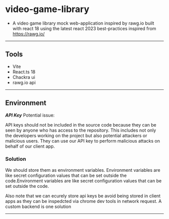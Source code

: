 # video-game-library

- A video game library mock web-application inspired by rawg.io built with react 18 using the latest react 2023 best-practices inspired from <https://rawg.io/>

---

## Tools

- Vite
- React.ts 18
- Chackra ui
- rawg.io api

---

## Environment

***API Key***
Potential issue:

API keys should not be included in the source code because they can be seen by anyone who has access to the repository. This includes not only the developers working on the project but also potential attackers or malicious users. They can use our API key to perform malicious attacks on behalf of our client app.

### Solution

 We should store them as environment variables. Environment variables are like secret configuration values that can be set outside the code.Environment variables are like secret configuration values that can be set outside the code.

 Also note that we can ecurely store api keys be avoid being stored in client apps as they can be inspedcted via chrome dev tools in network request. A custom backend is one solution

---
